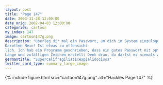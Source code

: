 ```yaml
---
layout: post
title: "Page 147"
date: 2003-11-28 12:00:00
date_orig: 2002-04-03 12:00:00
categories: cartoon
my_index: 147
image: cartoon147g.png
description: "Überleg dir mal ein Passwort, um dich im System einzuloggen Wie wär's mit
Karotten Nein! Ist etwas zu offensicht-
lich. Ich hab ein Programm geschrieben, dass ein gutes Passwort mit optimaler
Länge und zufälligen Zeichen erstellt Denk dran, du darfst es niemals aufschreiben Hackles Hazel"
germantitle: "Supercalifragilisticexpialidociuos"
twitter_card_type: summary_large_image
---
```


{% include figure.html src="cartoon147g.png" alt="Hackles Page 147"  %}
